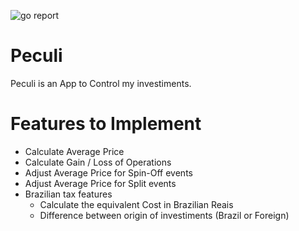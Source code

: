 ![go report](https://goreportcard.com/badge/github.com/gleison/peculi)

# Peculi
Peculi is an App to Control my investiments.

# Features to Implement
* Calculate Average Price
* Calculate Gain / Loss of Operations
* Adjust Average Price for Spin-Off events
* Adjust Average Price for Split events
* Brazilian tax features
  * Calculate the equivalent Cost in Brazilian Reais
  * Difference between origin of investiments (Brazil or Foreign)
